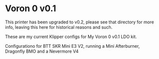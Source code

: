 # Voron 0 v0.1

This printer has been upgraded to v0.2, please see that directory for more info, leaving this here for historical reasons and such.

These are my current Klipper configs for My Voron 0 v0.1 LDO kit.

Configurationo for BTT SKR Mini E3 V2, running a Mini Afterburner, Dragonfly BMO and a Nevermore V4

